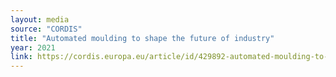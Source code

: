 ```yaml
---
layout: media
source: "CORDIS"
title: "Automated moulding to shape the future of industry"
year: 2021
link: https://cordis.europa.eu/article/id/429892-automated-moulding-to-shape-the-future-of-industry
---
```


